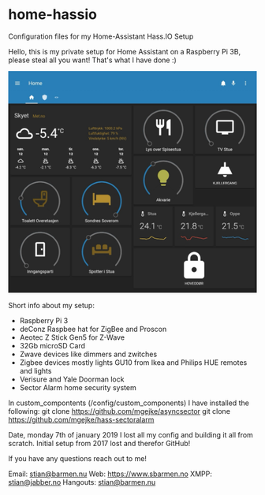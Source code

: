 # home-hassio
Configuration files for my Home-Assistant Hass.IO Setup

Hello, this is my private setup for Home Assistant on a Raspberry Pi 3B, please steal all you want! That's what I have done :) 

![My HA frontpage](Screenshot_20190112_115541.jpg)

Short info about my setup:

- Raspberry Pi 3
- deConz Raspbee hat for ZigBee and Proscon
- Aeotec Z Stick Gen5 for Z-Wave
- 32Gb microSD Card
- Zwave devices like dimmers and zwitches
- Zigbee devices mostly lights GU10 from Ikea and Philips HUE remotes and lights
- Verisure and Yale Doorman lock
- Sector Alarm home security system

In custom_compontents (/config/custom_components) I have installed the following:
  git clone https://github.com/mgejke/asyncsector
  git clone https://github.com/mgejke/hass-sectoralarm

Date, monday 7th of january 2019 I lost all my config and building it all from scratch. Initial setup from 2017 lost and therefor GitHub! 

If you have any questions reach out to me! 

  Email: stian@barmen.nu
  Web: https://www.sbarmen.no
  XMPP: stian@jabber.no
  Hangouts: stian@barmen.nu
